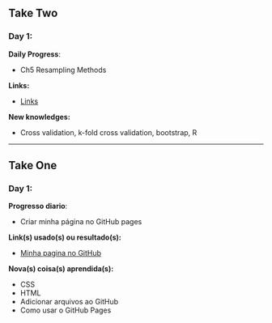## Take Two

### Day 1:

**Daily Progress**: 
- Ch5 Resampling Methods

**Links:** 
- [Links](https://github.com/mrncstt/Statistical_Learning/blob/master/Chpt%205%20-%20Resampling%20Methods/readme.md)

**New knowledges:** 
- Cross validation, k-fold cross validation, bootstrap, R




------------------------------
## Take One

### Day 1:

**Progresso diario**: 
- Criar minha página no GitHub pages


**Link(s) usado(s) ou resultado(s):** 
- [Minha pagina no GitHub](https://mrncstt.github.io/ "Minha pagina no GitHub")

**Nova(s) coisa(s) aprendida(s):** 
- CSS
- HTML
- Adicionar arquivos ao GitHub
- Como usar o GitHub Pages


